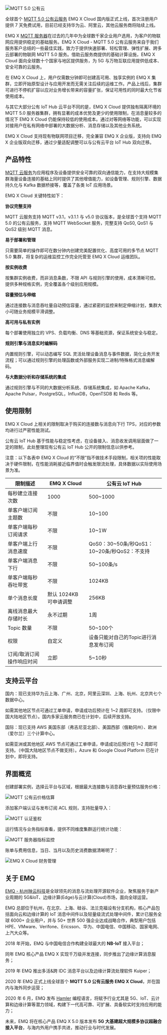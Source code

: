 ![MQTT 5.0 公有云](https://static.emqx.net/images/3a5367d7e54adc84c9e25f670add6437.png)

全球首个 [MQTT 5.0 公有云服务](https://cloud.emqx.io/cn/) EMQ X Cloud 国内版正式上线，首次注册用户提供 7 天免费试用，目前已经支持华为云、阿里云，其他云服务商将陆续上线。

EMQ X [MQTT 服务器](https://www.emqx.io/cn/products/broker)在过去的几年中为全球数千家企业用户选用，为客户的物联网应用提供稳定的基础服务。EMQ X Cloud - MQTT 5.0 公有云服务来自于我们服务客户总结的一些最佳实践，致力于提供快速部署、轻松管理、弹性扩展、跨多云部署的物联网 MQTT 5.0 服务。借助云服务商提供的基础计算设施，EMQ X Cloud 面向全球数十个国家与地区提供服务，为 5G 与万物互联应用提供低成本、安全可靠的云服务。

在 EMQ X Cloud 上，用户仅需数分钟即可创建高可用、独享实例的 EMQ X 集群，立即开始原型设计与应用开发而无需关注后续的运维工作。产品上线后，集群可进行不停机扩容以应对业务增长带来的容量扩张，保证可用性的同时最大化节省使用成本。

与其它大部分公有 IoT Hub 云平台不同的是，EMQ X Cloud 提供独有隔离环境的 MQTT 5.0 服务器集群，拥有显著的成本优势及更少的使用限制，在消息量较多的情况下 EMQ X Cloud 仍能保持较低的使用成本。通过对等网络等功能，可以实现对接用户在私有网络中部署的大数据分析、消息存储以及其他业务系统。

EMQ X Cloud 支持现有物联网项目迁移，完全兼容 EMQ X 企业版，支持向 EMQ X 企业版双向迁移，通过少量适配调整可以与公有云平台 IoT Hub 双向迁移。



## 产品特性

[MQTT 云服务](https://cloud.emqx.io/cn/)为应用程序及设备提供安全可靠的双向通信能力，在支持大规模集群海量设备连接的基础上同时提供了其他增值能力，如设备管理、规则引擎、数据持久化与 Kafka 数据桥接等，覆盖了各类 IoT 应用场景。

EMQ X Cloud 关键特性如下：

**协议完整支持**

MQTT 云服务支持 MQTT v3.1，v3.1.1 与 v5.0 协议版本，是全球首个支持 MQTT 5.0 的公有云服务，支持 MQTT WebSocket 服务，完整支持 QoS0, QoS1 与 QoS2 级别 MQTT 消息。

**易于部署和管理**

只需要简单的操作即可在数分钟内创建完美配置优化、高度可用的多节点 MQTT 5.0 集群，将复杂的运维监控工作完全托管至 EMQ X Cloud 运维团队。

**按实例收费**

按集群实例收费，而非消息条数，不限 API 与规则引擎的使用，成本清晰可控。提供多种规格实例，完全覆盖各个级别应用规模。

**容量预估与伸缩**

通过连接数与消息吞吐量自动预估容量，通过紧密的监控来制定伸缩计划，集群大小可随业务规模平滑调整。

**高可用与私有实例**

每个部署使用独立的 VPS、负载均衡、DNS 等基础资源，保证系统安全与稳定。

**规则引擎与消息实时编解码**

内置规则引擎，可以动态编写 SQL 灵活处理设备消息与事件数据，简化业务开发流程；可以通过规则引擎的处理函数或外部服务实现二进制/特殊格式消息编解码。

**与大数据分析和存储系统的集成**

通过规则引擎与不同的大数据分析系统、存储系统集成，如 Apache Kafka，Apache Pulsar，PostgreSQL，InfluxDB，OpenTSDB 和 Redis 等。



## 使用限制

EMQ X Cloud 上相关的限制取决于购买的连接数与消息向下行 TPS，对应的参数均进行过严密性能测试。

公有云 IoT Hub 基于性能与稳定性考虑，在设备接入、消息收发调用层面做了一定的限制，此处整理现有公有云 IoT Hub 公开的限制信息以供参考。

注意：以下各表中 EMQ X Cloud 的“不限”指不做技术手段限制，相关项的性能取决于硬件限制，在性能消耗接近临界值时会触发限流处理，具体数据以实际使用场景为准。

| 限制描述                  | EMQ X Cloud            | 公有云 IoT Hub                               |
| ------------------------- | ---------------------- | -------------------------------------------- |
| 每秒建立连接次数          | 1000                   | 500~1000                                     |
| 单客户端订阅主题数        | 不限                   | 10~100                                       |
| 单客户端每秒订阅请求      | 不限                   | 10~1W                                        |
| 单客户端上行消息速度      | 不限                   | QoS0：30~50条/秒QoS1：10~20条/秒QoS2：不支持 |
| 单客户端消息下行          | 不限                   | 50~100条/s                                   |
| 单客户端每秒吞吐带宽      | 不限                   | 1024KB                                       |
| 单个消息长度              | 默认 1024KB 可申请调整 | 256KB                                        |
| 离线消息最大存储时长      | 永不过期               | 1周                                          |
| Topic 数量                | 不限                   | 50~100个                                     |
| 权限                      | 自定义                 | 设备只能对自己的Topic进行消息发布订阅        |
| 订阅/取消订阅操作响应时间 | 立即                   | 5~10秒                                       |


## 支持云平台

国内：现已支持华为云上海、广州、北京，阿里云深圳、上海、杭州、北京共七个数据中心。

如需其他地区节点可通过工单申请，申请成功后预计在 1~2 周即可支持。（仅限中国大陆地区节点）。国内多家云服务商已在计划中，后续开放支持。



国际：现已支持 AWS 美国东部（弗吉尼亚北部）、美国西部（俄勒冈州）、欧洲（爱尔兰）三个计算中心。

如需亚洲或其他地区 AWS 节点可通过工单申请，申请成功后预计在 1~2 周即可支持。（中国大陆地区节点不做支持）。Azure 和 Google Cloud Platform 已在计划中，即将支持。



## 界面概览

创建部署实例，选择云平台与区域，根据最大连接数与消息吞吐量预估服务价格：

![MQTT 公有云价格估算](https://static.emqx.net/images/7f3273f6e7a28984094f8ef2bf5ce701.png)           

添加客户端认证与发布订阅 ACL 规则，支持批量导入：

![MQTT 认证鉴权](https://static.emqx.net/images/44027dce75955fb611d2e8f861e9be9a.png)

运行情况与业务指标查看，提供不同维度集群运行统计功能：

![MQTT 服务器指标监控](https://static.emqx.net/images/b846c4c0fc4fe795abe1059c51a67f16.png)           

账单与费用信息，当日、当月以及历史消费数据清晰明了：

![EMQ X Cloud 财务管理](https://static.emqx.net/images/7b9079726c73b8b4fb20f5e2547d1803.png)            



## 关于 EMQ

[EMQ - 杭州映云科技](https://www.emqx.io/cn/)是全球领先的消息与流处理开源软件企业，聚焦服务于新产业周期的 5G\&IoT、边缘计算(Edge)与云计算(Cloud)市场，面向全球运营。

EMQ 总部位于杭州，在北京、上海、硅谷、法兰克福设有分支机构，核心产品包括面向云和边缘计算的 IoT
消息中间件以及轻量级流式处理中间件，累计已服务全球 6000+ 企业用户，并与 50+ 世界 500 强企业达成战略合作，典型用户包括 HPE、VMware、Verifone、Ericsson、华为、中国电信、中国移动、国家电网、上汽大众等。

2018 年开始，EMQ 与中国电信合作构建全球最大的 **NB-IoT** 接入平台；

同年 EMQ 核心产品 EMQ X 实现千万级并发连接，同步推出了边缘计算消息服务；

2019 年 EMQ 推出多活&跨 IDC 消息平台以及边缘计算流处理软件 Kuiper；

2020 年 EMQ 正式上线全球首个 **MQTT 5.0 公有云服务 EMQ X Cloud**，并在国内与海外同步运营；

2020 年 6 月，EMQ 发布 [Hamler](https://www.hamler-lang.org/) 编程语言，将赋予行业尤其是 5G、IoT、云计算和边缘计算等潜力领域，构建下一代高可靠、可扩展、具备软实时支持应用的能力；

未来，EMQ 将在核心产品 EMQ X 5.0 版本发布 **5G 大基建超大规模多协议超融合接入平台**，与海内外用户携手共进，推动行业与时代发展。